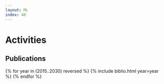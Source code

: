 ```yaml
---
layout: ML
index: 40
---
```


# Activities

## Publications

{% for year in (2015..2030) reversed %}
   {% include biblio.html year=year %}
{% endfor %}

